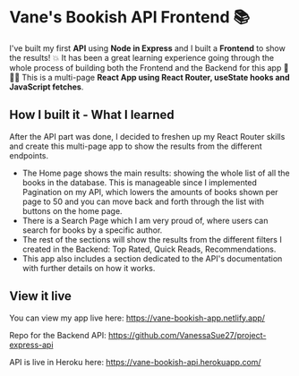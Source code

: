# Vane's Bookish API Frontend 📚

I've built my first **API** using **Node in Express** and I built a **Frontend** to show the results! 💥 It has been a great learning experience going through the whole process of building both the Frontend and the Backend for this app 💪👩‍💻 This is a multi-page **React App using React Router, useState hooks and JavaScript fetches**.

## How I built it - What I learned

After the API part was done, I decided to freshen up my React Router skills and create this multi-page app to show the results from the different endpoints.

- The Home page shows the main results: showing the whole list of all the books in the database. This is manageable since I implemented Pagination on my API, which lowers the amounts of books shown per page to 50 and you can move back and forth through the list with buttons on the home page.
- There is a Search Page which I am very proud of, where users can search for books by a specific author.
- The rest of the sections will show the results from the different filters I created in the Backend: Top Rated, Quick Reads, Recommendations.
- This app also includes a section dedicated to the API's documentation with further details on how it works.

## View it live

You can view my app live here: https://vane-bookish-app.netlify.app/

Repo for the Backend API: https://github.com/VanessaSue27/project-express-api

API is live in Heroku here: https://vane-bookish-api.herokuapp.com/
